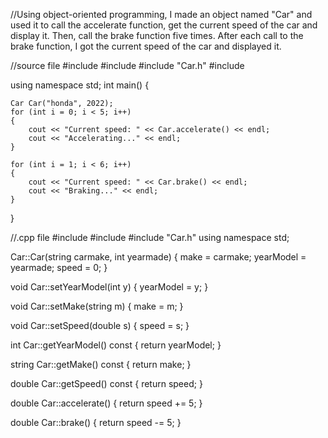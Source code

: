 //Using object-oriented programming, I made an object named "Car" and used it to call the accelerate function, get the current speed of the car and display it. Then, call the brake function five times. After each call to the brake function, I got the current speed of the car and displayed it.



//source file 
#include <iostream>
#include <iomanip>
#include "Car.h"
#include <string>

using namespace std;
int main()
{

	Car Car("honda", 2022);
	for (int i = 0; i < 5; i++)
	{
		cout << "Current speed: " << Car.accelerate() << endl;
		cout << "Accelerating..." << endl;
	}

	for (int i = 1; i < 6; i++)
	{
		cout << "Current speed: " << Car.brake() << endl;
		cout << "Braking..." << endl;
	}
}
  
  

  
  //.cpp file
  #include <iostream>
#include <iomanip>
#include "Car.h"
using namespace std;


Car::Car(string carmake, int yearmade)
{
	make = carmake;
	yearModel = yearmade;
	speed = 0;
}

void Car::setYearModel(int y)
{
	yearModel = y;
}

void Car::setMake(string m)
{
	make = m;
}

void Car::setSpeed(double s)
{
	speed = s;
}

int Car::getYearModel() const
{
	return yearModel;
}

string Car::getMake() const
{
	return make;
}

double Car::getSpeed() const
{
	return speed;
}

double Car::accelerate()
{
	return speed += 5;
}

double Car::brake()
{
	return speed -= 5;
}
